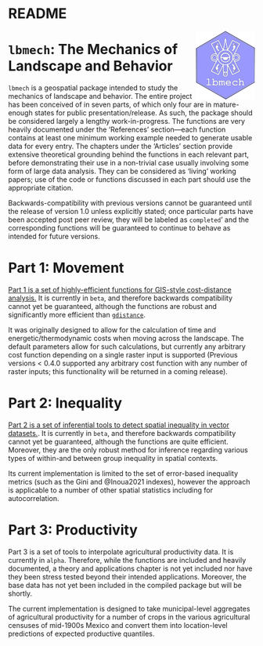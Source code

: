 README
================

<!-- README.md is generated from README.Rmd. Please edit that file -->

<img src='man/figures/logo.png' align="right" height="139" />

# `lbmech`: The Mechanics of Landscape and Behavior

<!-- badges: start -->
<!-- badges: end -->

`lbmech` is a geospatial package intended to study the mechanics of
landscape and behavior. The entire project has been conceived of in
seven parts, of which only four are in mature-enough states for public
presentation/release. As such, the package should be considered largely
a lengthy work-in-progress. The functions are very heavily documented
under the ‘References’ section—each function contains at least one
minimum working example needed to generate usable data for every entry.
The chapters under the ‘Articles’ section provide extensive theoretical
grounding behind the functions in each relevant part, before
demonstrating their use in a non-trivial case usually involving some
form of large data analysis. They can be considered as ‘living’ working
papers; use of the code or functions discussed in each part should use
the appropriate citation.

Backwards-compatibility with previous versions cannot be guaranteed
until the release of version 1.0 unless explicitly stated; once
particular parts have been accepted post peer review, they will be
labeled as `completed`’ and the corresponding functions will be
guaranteed to continue to behave as intended for future versions.

# Part 1: Movement

[Part 1 is a set of highly-efficient functions for GIS-style
cost-distance analysis.](/articles/movement.html) It is currently in
`beta`, and therefore backwards compatibility cannot yet be guaranteed,
although the functions are robust and significantly more efficient than
[`gdistance`](https://agrdatasci.github.io/gdistance/).

It was originally designed to allow for the calculation of time and
energetic/thermodynamic costs when moving across the landscape. The
default parameters allow for such calculations, but currently any
arbitrary cost function depending on a single raster input is supported
(Previous versions \< 0.4.0 supported any arbitrary cost function with
any number of raster inputs; this functionality will be returned in a
coming release).

# Part 2: Inequality

[Part 2 is a set of inferential tools to detect spatial inequality in
vector datasets.](/articles/inequality.html). It is currently in `beta`,
and therefore backwards compatibility cannot yet be guaranteed, although
the functions are quite efficient. Moreover, they are the only robust
method for inference regarding various types of within-and between group
inequality in spatial contexts.

Its current implementation is limited to the set of error-based
inequality metrics (such as the Gini and @Inoua2021 indexes), however
the approach is applicable to a number of other spatial statistics
including for autocorrelation.

# Part 3: Productivity

Part 3 is a set of tools to interpolate agricultural productivity data.
It is currently in `alpha`. Therefore, while the functions are included
and heavily documented, a theory and applications chapter is not yet
included nor have they been stress tested beyond their intended
applications. Moreover, the base data has not yet been included in the
compiled package but will be shortly.

The current implementation is designed to take municipal-level
aggregates of agricultural productivity for a number of crops in the
various agricultural censuses of mid-1900s Mexico and convert them into
location-level predictions of expected productive quantiles.
